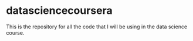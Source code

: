 datasciencecoursera
===================

This is the repository for all the code that I will be using in the data science course. 
